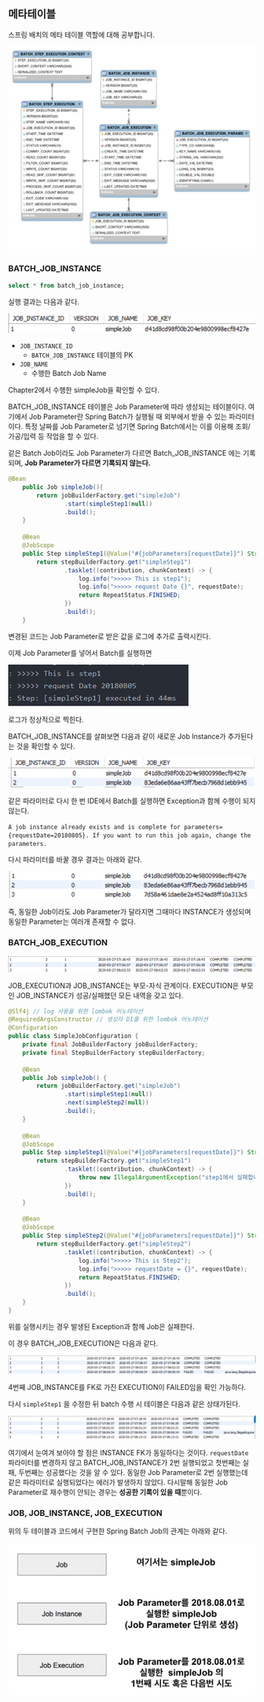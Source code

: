 ## 메타테이블

스프링 배치의 메타 테이블 역할에 대해 공부합니다.

![](image/3-1.png)

### BATCH_JOB_INSTANCE

```sql
select * from batch_job_instance;
```

실행 결과는 다음과 같다.

![](image/3-2.png)

- `JOB_INSTANCE_ID`
    - `BATCH_JOB_INSTANCE` 테이블의 PK
- `JOB_NAME`
    - 수행한 Batch Job Name

Chapter2에서 수행한 simpleJob을 확인할 수 있다.

BATCH_JOB_INSTANCE 테이블은 Job Parameter에 따라 생성되는 테이블이다. 여기에서 Job Parameter란 Spring Batch가 실행될 때 외부에서 받을 수 있는 파라미터이다. 특정 날짜를 Job Parameter로 넘기면 Spring Batch에서는 이를 이용해 조회/가공/입력 등 작업을 할 수 있다.

같은 Batch Job이라도 Job Parameter가 다르면 Batch_JOB_INSTANCE 에는 기록되며, **Job Parameter가 다르면 기록되지 않는다.**

```java
@Bean
    public Job simpleJob(){
        return jobBuilderFactory.get("simpleJob")
                .start(simpleStep1(null))
                .build();
    }

    @Bean
    @JobScope
    public Step simpleStep1(@Value("#{jobParameters[requestDate]}") String requestDate) {
        return stepBuilderFactory.get("simpleStep1")
                .tasklet((contribution, chunkContext) -> {
                    log.info(">>>>> This is step1");
                    log.info(">>>>> request Date {}", requestDate);
                    return RepeatStatus.FINISHED;
                })
                .build();
    }
```

변경된 코드는 Job Parameter로 받은 값을 로그에 추가로 출력시킨다.

이제 Job Parameter를 넣어서 Batch를 실행하면 

![](image/3-3.png)

로그가 정상적으로 찍힌다.

BATCH_JOB_INSTANCE를 살펴보면 다음과 같이 새로운 Job Instance가 추가된다는 것을 확인할 수 있다. 

![](image/3-4.png)

같은 파라미터로 다시 한 번 IDE에서 Batch를 실행하면 Exception과 함께 수행이 되지 않는다.

`A job instance already exists and is complete for parameters={requestDate=20180805}. If you want to run this job again, change the parameters.`

다시 파라미터를 바꿀 경우 결과는 아래와 같다.

![](image/3-5.png)

즉, 동일한 Job이라도 Job Parameter가 달라지면 그때마다 INSTANCE가 생성되며 동일한 Parameter는 여러개 존재할 수 없다.

### BATCH_JOB_EXECUTION

![](image/3-6.png)

JOB_EXECUTION과 JOB_INSTANCE는 부모-자식 관계이다. EXECUTION은 부모인 JOB_INSTANCE가 성공/실패했던 모든 내역을 갖고 있다.

```java
@Slf4j // log 사용을 위한 lombok 어노테이션
@RequiredArgsConstructor // 생성자 DI를 위한 lombok 어노테이션
@Configuration
public class SimpleJobConfiguration {
    private final JobBuilderFactory jobBuilderFactory;
    private final StepBuilderFactory stepBuilderFactory;

    @Bean
    public Job simpleJob() {
        return jobBuilderFactory.get("simpleJob")
                .start(simpleStep1(null))
                .next(simpleStep2(null))
                .build();
    }

    @Bean
    @JobScope
    public Step simpleStep1(@Value("#{jobParameters[requestDate]}") String requestDate) {
        return stepBuilderFactory.get("simpleStep1")
                .tasklet((contribution, chunkContext) -> {
                    throw new IllegalArgumentException("step1에서 실패합니다.");
                })
                .build();
    }

    @Bean
    @JobScope
    public Step simpleStep2(@Value("#{jobParameters[requestDate]}") String requestDate) {
        return stepBuilderFactory.get("simpleStep2")
                .tasklet((contribution, chunkContext) -> {
                    log.info(">>>>> This is Step2");
                    log.info(">>>>> requestDate = {}", requestDate);
                    return RepeatStatus.FINISHED;
                })
                .build();
    }
}
```

위를 실행시키는 경우 발생된 Exception과 함께 Job은 실패한다.

이 경우 BATCH_JOB_EXECUTION은 다음과 같다.

![](image/3-7.png)

4번째 JOB_INSTANCE를 FK로 가진 EXECUTION이 FAILED임을 확인 가능하다.

다시 `simpleStep1` 을 수정한 뒤 batch 수행 시 테이블은 다음과 같은 상태가된다.

![](image/3-8.png)

여기에서 눈여겨 보아야 할 점은 INSTANCE FK가 동일하다는 것이다. `requestDate` 파라미터를 변경하지 않고 BATCH_JOB_INSTANCE가 2번 실행되었고 첫번째는 실패, 두번째는 성공했다는 것을 알 수 있다. 동일한 Job Parameter로 2번 실행했는데 같은 파라미터로 실행되었다는 에러가 발생하지 않았다. 다시말해 동일한 Job Parameter로 재수행이 안되는 경우는 **성공한 기록이 있을 때**뿐이다. 

### JOB, JOB_INSTANCE, JOB_EXECUTION

위의 두 테이블과 코드에서 구현한 Spring Batch Job의 관계는 아래와 같다.

![](image/3-9.png)